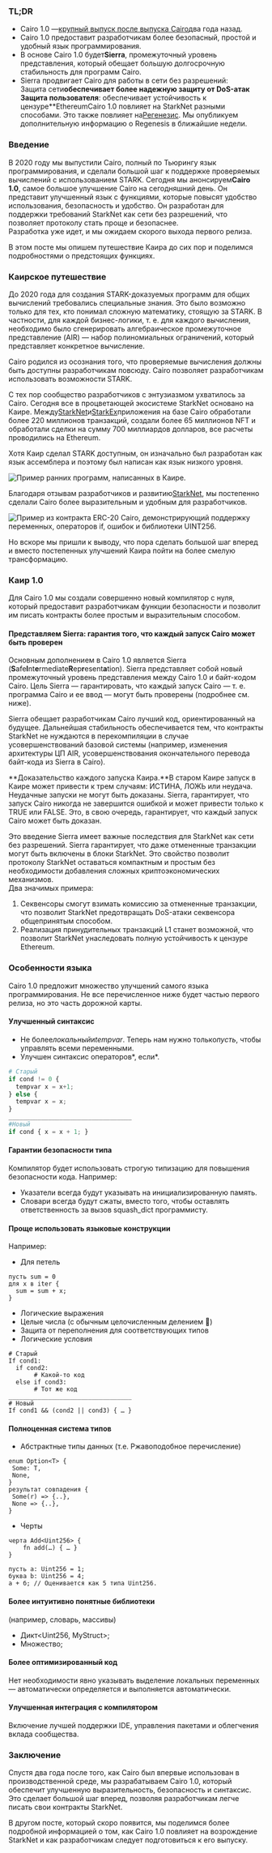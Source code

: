 ### TL;DR

* Cairo 1.0 —[крупный выпуск после выпуска Cairo](https://medium.com/starkware/hello-cairo-3cb43b13b209)два года назад.
* Cairo 1.0 предоставит разработчикам более безопасный, простой и удобный язык программирования.
* В основе Cairo 1.0 будет**Sierra**, промежуточный уровень представления, который обещает большую долгосрочную стабильность для программ Cairo.
* Sierra продвигает Cairo для работы в сети без разрешений:\
  Защита сети</strong>**обеспечивает более надежную защиту от DoS-атак\
  Защита пользователя**: обеспечивает устойчивость к цензуре**EthereumCairo 1.0 повлияет на StarkNet разными способами. Это также повлияет на[Регенезис](https://medium.com/starkware/regenesis-starknets-no-sweat-state-reset-e296b12b80ae). Мы опубликуем дополнительную информацию о Regenesis в ближайшие недели.</li> </ul>

### Введение

В 2020 году мы выпустили Cairo, полный по Тьюрингу язык программирования, и сделали большой шаг к поддержке проверяемых вычислений с использованием STARK. Сегодня мы анонсируем**Cairo 1.0**, самое большое улучшение Cairo на сегодняшний день. Он представит улучшенный язык с функциями, которые повысят удобство использования, безопасность и удобство. Он разработан для поддержки требований StarkNet как сети без разрешений, что позволяет протоколу стать проще и безопаснее.\
Разработка уже идет, и мы ожидаем скорого выхода первого релиза.

В этом посте мы опишем путешествие Каира до сих пор и поделимся подробностями о предстоящих функциях.

### Каирское путешествие

До 2020 года для создания STARK-доказуемых программ для общих вычислений требовались специальные знания. Это было возможно только для тех, кто понимал сложную математику, стоящую за STARK. В частности, для каждой бизнес-логики, т. е. для каждого вычисления, необходимо было сгенерировать алгебраическое промежуточное представление (AIR) — набор полиномиальных ограничений, который представляет конкретное вычисление.

Cairo родился из осознания того, что проверяемые вычисления должны быть доступны разработчикам повсюду. Cairo позволяет разработчикам использовать возможности STARK.

С тех пор сообщество разработчиков с энтузиазмом ухватилось за Cairo. Сегодня все в процветающей экосистеме StarkNet основано на Каире. Между[StarkNet](https://starkware.co/starknet/)и[StarkEx](https://starkware.co/starkex/)приложения на базе Cairo обработали более 220 миллионов транзакций, создали более 65 миллионов NFT и обработали сделки на сумму 700 миллиардов долларов, все расчеты проводились на Ethereum.

Хотя Каир сделал STARK доступным, он изначально был разработан как язык ассемблера и поэтому был написан как язык низкого уровня.

![Пример ранних программ, написанных в Каире.](/assets/cairocode_01.png "Пример ранних программ, написанных в Каире.")

Благодаря отзывам разработчиков и развитию[StarkNet](https://starkware.co/starknet/), мы постепенно сделали Cairo более выразительным и удобным для разработчиков.

![Пример из контракта ERC-20 Cairo, демонстрирующий поддержку переменных, операторов if, ошибок и библиотеки UINT256.](/assets/cairocode_02.png "Пример из контракта ERC-20 Cairo, демонстрирующий поддержку переменных, операторов if, ошибок и библиотеки UINT256.")

Но вскоре мы пришли к выводу, что пора сделать большой шаг вперед и вместо постепенных улучшений Каира пойти на более смелую трансформацию.

### Каир 1.0

Для Cairo 1.0 мы создали совершенно новый компилятор с нуля, который предоставит разработчикам функции безопасности и позволит им писать контракты более простым и выразительным способом.

#### Представляем Sierra: гарантия того, что каждый запуск Cairo может быть проверен

Основным дополнением в Cairo 1.0 является Sierra (**S**afe**I**nt**e**rmediate**R**ep**r**esent**a**tion). Sierra представляет собой новый промежуточный уровень представления между Cairo 1.0 и байт-кодом Cairo. Цель Sierra — гарантировать, что каждый запуск Cairo — т. е. программа Cairo и ее ввод — могут быть проверены (подробнее см. ниже).

Sierra обещает разработчикам Cairo лучший код, ориентированный на будущее. Дальнейшая стабильность обеспечивается тем, что контракты StarkNet не нуждаются в перекомпиляции в случае усовершенствований базовой системы (например, изменения архитектуры ЦП AIR, усовершенствования окончательного перевода байт-кода из Sierra в Cairo).

**Доказательство каждого запуска Каира.**В старом Каире запуск в Каире может привести к трем случаям: ИСТИНА, ЛОЖЬ или неудача. Неудачные запуски не могут быть доказаны. Sierra, гарантирует, что запуск Cairo никогда не завершится ошибкой и может привести только к TRUE или FALSE. Это, в свою очередь, гарантирует, что каждый запуск Cairo может быть доказан.

Это введение Sierra имеет важные последствия для StarkNet как сети без разрешений. Sierra гарантирует, что даже отмененные транзакции могут быть включены в блоки StarkNet. Это свойство позволит протоколу StarkNet оставаться компактным и простым без необходимости добавления сложных криптоэкономических механизмов.\
Два значимых примера:

1. Секвенсоры смогут взимать комиссию за отмененные транзакции, что позволит StarkNet предотвращать DoS-атаки секвенсора общепринятым способом.
2. Реализация принудительных транзакций L1 станет возможной, что позволит StarkNet унаследовать полную устойчивость к цензуре Ethereum.

### **Особенности языка**

Cairo 1.0 предложит множество улучшений самого языка программирования. Не все перечисленное ниже будет частью первого релиза, но это часть дорожной карты.

#### **Улучшенный синтаксис**

* Не более*локальный*и*tempvar*. Теперь нам нужно только*пусть*, чтобы управлять всеми переменными.
* Улучшен синтаксис операторов*, если*.

```python
# Старый
if cond != 0 {
  tempvar x = x+1;
} else {
  tempvar x = x;
}
__________________________________
#Новый
if cond { x = x + 1; }
```

#### **Гарантии безопасности типа**

Компилятор будет использовать строгую типизацию для повышения безопасности кода. Например:

* Указатели всегда будут указывать на инициализированную память.
* Словари всегда будут сжаты, вместо того, чтобы оставлять ответственность за вызов squash_dict программисту.

#### **Проще использовать языковые конструкции**

Например:

* Для петель

```
пусть sum = 0
для x в iter {
  sum = sum + x;
}
```

* Логические выражения
* Целые числа (с обычным целочисленным делением 👯)
* Защита от переполнения для соответствующих типов
* Логические условия

```
# Старый
If cond1:
  if cond2:
       # Какой-то код
  else if cond3:
       # Тот же код
__________________________________
# Новый
If cond1 && (cond2 || cond3) { … }
```

#### **Полноценная система типов**

* Абстрактные типы данных (т.е. Ржавоподобное перечисление)

```
enum Option<T> {
 Some: T,
 None,
}
результат совпадения {
 Some(r) => {..},
 None => {..},
}
```

* Черты

```
черта Add<Uint256> {
    fn add(…) { … }
}

пусть a: Uint256 = 1;
буква b: Uint256 = 4;
а + б; // Оценивается как 5 типа Uint256.
```

#### **Более интуитивно понятные библиотеки**

(например, словарь, массивы)

* Дикт<Uint256, MyStruct>;
* Множество<MyOtherStruct>;

#### **Более оптимизированный код**

Нет необходимости явно указывать выделение локальных переменных — автоматически определяется и выполняется автоматически.

#### **Улучшенная интеграция с компилятором**

Включение лучшей поддержки IDE, управления пакетами и облегчения вклада сообщества.

### **Заключение**

Спустя два года после того, как Cairo был впервые использован в производственной среде, мы разрабатываем Cairo 1.0, который обеспечит улучшенную выразительность, безопасность и синтаксис. Это сделает большой шаг вперед, позволяя разработчикам легче писать свои контракты StarkNet.

В другом посте, который скоро появится, мы поделимся более подробной информацией о том, как Cairo 1.0 повлияет на возрождение StarkNet и как разработчикам следует подготовиться к его выпуску.